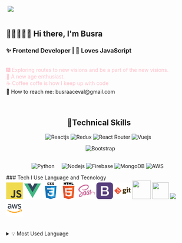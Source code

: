 <img src="https://media.giphy.com/media/L1R1tvI9svkIWwpVYr/giphy.gif" align="right" width="500"></br></br>
## 👷🏻‍♀️👋🏻 Hi there, I'm Busra 
### ✨ Frontend Developer | 💙 Loves JavaScript
</br> 
<font color="pink">🎆 Exploring routes to new visions and be a part of the new visions. </font>
</br>
<font color="pink"> 🧐 A new age enthusiast. </font>
</br>
<font color="pink">☕ Coffee coffe is how I keep up with code</font>
</br>
📩 How to reach me: busraaceval@gmail.com
</br>
</br>
</br>

<h2 align="center">🚀Technical Skills</h2>
<div align="center">
<img
        src="https://img.shields.io/badge/React-20232A?style=for-the-badge&logo=react&logoColor=61DAFB"
        alt="Reactjs"
      />
<img
        src="https://img.shields.io/badge/Redux-593D88?style=for-the-badge&logo=redux&logoColor=white"
        alt="Redux"
      />
<img
        src="https://img.shields.io/badge/React_Router-CA4245?style=for-the-badge&logo=react-router&logoColor=white"
        alt="React Router"
      />
  <img
        src="https://img.shields.io/badge/Vue.js-35495E?style=for-the-badge&logo=vue.js&logoColor=4FC08D"
        alt="Vuejs"
      />      
<img
        src="https://img.shields.io/badge/JavaScript-323330?style=for-the-badge&logo=javascript&logoColor=F7DF1E"
        alt=""
      />

<img
        src="https://img.shields.io/badge/HTML5-E34F26?style=for-the-badge&logo=html5&logoColor=white"
        alt=""
      />
<img
        src="https://img.shields.io/badge/CSS3-1572B6?style=for-the-badge&logo=css3&logoColor=white"
        alt=""
      />
<img
        src="https://img.shields.io/badge/Bootstrap-563D7C?style=for-the-badge&logo=bootstrap&logoColor=white"
        alt="Bootstrap"
      />

<img
        src="https://img.shields.io/badge/Sass-CC6699?style=for-the-badge&logo=sass&logoColor=white"
        alt=""
      />
<img
        src="https://img.shields.io/badge/styled--components-DB7093?style=for-the-badge&logo=styled-components&logoColor=white"
        alt=""
      />
<img
        src="https://img.shields.io/badge/Material--UI-0081CB?style=for-the-badge&logo=material-ui&logoColor=white"
        alt=""
      />
      </br>
<img
        src="https://img.shields.io/badge/Python-14354C?style=for-the-badge&logo=python&logoColor=white"
        alt="Python"
      />
<img
        src="https://img.shields.io/badge/Django-092E20?style=for-the-badge&logo=django&logoColor=white"
        alt=""
      />
<img
        src="https://img.shields.io/badge/Netlify-00C7B7?style=for-the-badge&logo=netlify&logoColor=white"
        alt=""
      />
<img
        src="https://img.shields.io/badge/Heroku-430098?style=for-the-badge&logo=heroku&logoColor=white"
        alt=""
      />
<img
        src="https://img.shields.io/badge/Django-092E20?style=for-the-badge&logo=django&logoColor=white"
        alt=""
      />
<img
        src="https://img.shields.io/badge/Node.js-43853D?style=for-the-badge&logo=node.js&logoColor=white"
        alt="Nodejs"
      />
<img
        src="https://img.shields.io/badge/firebase-ffca28?style=for-the-badge&logo=firebase&logoColor=black"
        alt="Firebase"
      />
<img
        src="https://img.shields.io/badge/MongoDB-4EA94B?style=for-the-badge&logo=mongodb&logoColor=white"
        alt="MongoDB"
      />
        <img
        src="https://img.shields.io/badge/Amazon_AWS-232F3E?style=for-the-badge&logo=amazon-aws&logoColor=white"
        alt="AWS"
      />
<img
        src="https://img.shields.io/badge/Yarn-2C8EBB?style=for-the-badge&logo=yarn&logoColor=white"
        alt=""
      />
<img
        src="https://img.shields.io/badge/npm-CB3837?style=for-the-badge&logo=npm&logoColor=white"
        alt=""
      />

</div>
### Tech I Use Language and Tecnology
<summary>
<img src="https://raw.githubusercontent.com/github/explore/80688e429a7d4ef2fca1e82350fe8e3517d3494d/topics/javascript/javascript.png" width="45" height="45">
<img src="https://raw.githubusercontent.com/github/explore/80688e429a7d4ef2fca1e82350fe8e3517d3494d/topics/vue/vue.png" width="45" height="45">
<img src="https://raw.githubusercontent.com/github/explore/80688e429a7d4ef2fca1e82350fe8e3517d3494d/topics/css/css.png" width="45" height="45">
<img src="https://raw.githubusercontent.com/github/explore/80688e429a7d4ef2fca1e82350fe8e3517d3494d/topics/html/html.png" width="45" height="45">
<img src="https://raw.githubusercontent.com/github/explore/80688e429a7d4ef2fca1e82350fe8e3517d3494d/topics/sass/sass.png" width="45" height="45">
<img src="https://raw.githubusercontent.com/github/explore/80688e429a7d4ef2fca1e82350fe8e3517d3494d/topics/bootstrap/bootstrap.png" width="45" height="45">
<img src="https://raw.githubusercontent.com/github/explore/80688e429a7d4ef2fca1e82350fe8e3517d3494d/topics/git/git.png" width="45" height="45"> 
<img src="https://upload.wikimedia.org/wikipedia/commons/9/93/MongoDB_Logo.svg" width="50" height="50"> 
<img src="https://yt3.ggpht.com/_q52i8bUAEvcb7JR4e-eNTv23y2A_wg5sCz0NC0GrGtcw1CRMWJSOPVHUDh_bngD0q4gMvVeoA=s900-c-k-c0x00ffffff-no-rj" width="45" height="45">  
<img src="https://is2-ssl.mzstatic.com/image/thumb/Purple112/v4/b6/28/a1/b628a10a-bd9f-3c7f-41eb-d227536d32d6/AppIcon-0-1x_U007emarketing-0-7-0-85-220.png/1200x630wa.png" width="46">  
 <img src="https://raw.githubusercontent.com/github/explore/fbceb94436312b6dacde68d122a5b9c7d11f9524/topics/aws/aws.png" width="45" height="45"> 
</summary>
</br>
</br>
<details>
<summary>💡 Most Used Language</summary>
<img src="https://github-readme-stats.vercel.app/api/top-langs/?username=bzceval&layout=compact">
</details>
